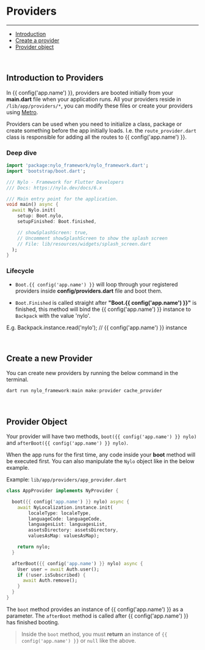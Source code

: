 # Providers

---

<a name="section-1"></a>
- [Introduction](#introduction "Introduction")
- [Create a provider](#create-a-provider "Create a provider")
- [Provider object](#provider-object "Provider object")


<div id="introduction"></div>
<br>

## Introduction to Providers

In {{ config('app.name') }}, providers are booted initially from your <b>main.dart</b> file when your application runs. All your providers reside in `/lib/app/providers/*`, you can modify these files or create your providers using <a href="/docs/{{$version}}/metro#make-provider" target="_BLANK">Metro</a>.

Providers can be used when you need to initialize a class, package or create something before the app initially loads. I.e. the `route_provider.dart` class is responsible for adding all the routes to {{ config('app.name') }}.

### Deep dive

```dart
import 'package:nylo_framework/nylo_framework.dart';
import 'bootstrap/boot.dart';

/// Nylo - Framework for Flutter Developers
/// Docs: https://nylo.dev/docs/6.x

/// Main entry point for the application.
void main() async {
  await Nylo.init(
    setup: Boot.nylo,
    setupFinished: Boot.finished,

    // showSplashScreen: true,
    // Uncomment showSplashScreen to show the splash screen
    // File: lib/resources/widgets/splash_screen.dart
  );
}
```

### Lifecycle

- `Boot.{{ config('app.name') }}` will loop through your registered providers inside <b>config/providers.dart</b> file and boot them.

- `Boot.Finished` is called straight after **"Boot.{{ config('app.name') }}"** is finished, this method will bind the {{ config('app.name') }} instance to `Backpack` with the value 'nylo'.

E.g. Backpack.instance.read('nylo'); // {{ config('app.name') }} instance


<div id="create-a-provider"></div>
<br>

## Create a new Provider

You can create new providers by running the below command in the terminal.

```dart
dart run nylo_framework:main make:provider cache_provider
```

<div id="provider-object"></div>
<br>

## Provider Object

Your provider will have two methods, `boot({{ config('app.name') }} nylo)` and `afterBoot({{ config('app.name') }} nylo)`. 

When the app runs for the first time, any code inside your **boot** method will be executed first. You can also manipulate the `Nylo` object like in the below example.

Example: `lib/app/providers/app_provider.dart`

```dart
class AppProvider implements NyProvider {

  boot({{ config('app.name') }} nylo) async {
    await NyLocalization.instance.init(
        localeType: localeType,
        languageCode: languageCode,
        languagesList: languagesList,
        assetsDirectory: assetsDirectory,
        valuesAsMap: valuesAsMap);

    return nylo;
  }

  afterBoot({{ config('app.name') }} nylo) async {
    User user = await Auth.user();
    if (!user.isSubscribed) {
      await Auth.remove();
    }
  }
}
```

The `boot` method provides an instance of {{ config('app.name') }} as a parameter. 
The `afterBoot` method is called after {{ config('app.name') }} has finished booting.

> Inside the `boot` method, you must **return** an instance of `{{ config('app.name') }}` or `null` like the above.

